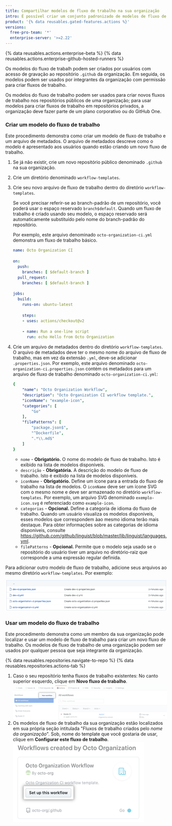 ```yaml
---
title: Compartilhar modelos de fluxo de trabalho na sua organização
intro: É possível criar um conjunto padronizado de modelos de fluxo de trabalho especificamente para sua organização. Os integrantes da organização podem usar os modelos na criação de novos fluxos de trabalho nos repositórios das organizações.
product: '{% data reusables.gated-features.actions %}'
versions:
  free-pro-team: '*'
  enterprise-server: '>=2.22'
---
```


{% data reusables.actions.enterprise-beta %}
{% data reusables.actions.enterprise-github-hosted-runners %}

Os modelos do fluxo de trabalh podem ser criados por usuários com acesso de gravação ao repositório `.github` da organização. Em seguida, os modelos podem ser usados por integrantes da organização com permissão para criar fluxos de trabalho.

Os modelos do fluxo de trabalho podem ser usados para criar novos fluxos de trabalho nos repositórios públicos de uma organização; para usar modelos para criar fluxos de trabalho em repositórios privados, a organização deve fazer parte de um plano corporativo ou do GitHub One.

### Criar um modelo do fluxo de trabalho

Este procedimento demonstra como criar um modelo de fluxo de trabalho e um arquivo de metadados. O arquivo de metadados descreve como o modelo é apresentado aos usuários quando estão criando um novo fluxo de trabalho.

1. Se já não existir, crie um novo repositório público denominado `.github` na sua organização.
1. Crie um diretório denominado `workflow-templates`.
1. Crie seu novo arquivo de fluxo de trabalho dentro do diretório `workflow-templates`.

   Se você precisar referir-se ao branch-padrão de um repositório, você poderá usar o espaço reservado `branch$default`. Quando um fluxo de trabalho é criado usando seu modelo, o espaço reservado será automaticamente substituído pelo nome do branch-padrão do repositório.

   Por exemplo, este arquivo denominado `octo-organization-ci.yml` demonstra um fluxo de trabalho básico.

   ```yaml
   name: Octo Organization CI

   on:
     push:
       branches: [ $default-branch ]
     pull_request:
       branches: [ $default-branch ]

   jobs:
     build:
       runs-on: ubuntu-latest

       steps:
       - uses: actions/checkout@v2

       - name: Run a one-line script
         run: echo Hello from Octo Organization
   ```
1. Crie um arquivo de metadados dentro do diretório `workflow-templates`. O arquivo de metadados deve ter o mesmo nome do arquivo de fluxo de trabalho, mas em vez da extensão `.yml`, deve-se adicionar `.properties.json`. Por exemplo, este arquivo denominado `octo-organization-ci.properties.json` contém os metadados para um arquivo de fluxo de trabalho denominado `octo-organization-ci.yml`:
   ```yaml
   {
       "name": "Octo Organization Workflow",
       "description": "Octo Organization CI workflow template.",
       "iconName": "example-icon",
       "categories": [
           "Go"
       ],
       "filePatterns": [
           "package.json$",
           "^Dockerfile",
           ".*\\.md$"
       ]
   }
   ```
   * `nome` - **Obrigatório.** O nome do modelo de fluxo de trabalho. Isto é exibido na lista de modelos disponíveis.
   * `descrição` - **Obrigatória.** A descrição do modelo de fluxo de trabalho. Isto é exibido na lista de modelos disponíveis.
   * `iconName` - **Obrigatório.** Define um ícone para a entrada do fluxo de trabalho na lista de modelos. O `iconName` deve ser um ícone SVG com o mesmo nome e deve ser armazenado no diretório `workflow-templates`. Por exemplo, um arquivo SVG denominado `exemplo-icon.svg` é referenciado como `example-icon`.
   * `categorias` - **Opcional.** Define a categoria de idioma do fluxo de trabalho. Quando um usuário visualiza os modelos disponíveis, esses modelos que correspondem àao mesmo idioma terão mais destaque. Para obter informações sobre as categorias de idioma disponíveis, consulte https://github.com/github/linguist/blob/master/lib/linguist/languages.yml.
   * `filePatterns` - **Opcional.** Permite que o modelo seja usado se o repositório do usuário tiver um arquivo no diretório-raiz que corresponde a uma expressão regular definida.

Para adicionar outro modelo de fluxo de trabalho, adicione seus arquivos ao mesmo diretório `workflow-templates`. Por exemplo:

![Arquivos do modelo do fluxo de trabalho](/assets/images/help/images/workflow-template-files.png)

### Usar um modelo do fluxo de trabalho

Este procedimento demonstra como um membro da sua organização pode localizar e usar um modelo de fluxo de trabalho para criar um novo fluxo de trabalho. Os modelos de fluxo de trabalho de uma organização podem ser usados por qualquer pessoa que seja integrante da organização.

{% data reusables.repositories.navigate-to-repo %}
{% data reusables.repositories.actions-tab %}
1. Caso o seu repositório tenha fluxos de trabalho existentes: No canto superior esquerdo, clique em **Novo fluxo de trabalho**. ![Criar um novo fluxo de trabalho](/assets/images/help/repository/actions-new-workflow.png)
1. Os modelos de fluxo de trabalho da sua organização estão localizados em sua própria seção intitulada "Fluxos de trabalho criados pelo _nome da organização_". Sob, nome do template que você gostaria de usar, clique em **Configurar este fluxo de trabalho**. ![Configurar este fluxo de trabalho](/assets/images/help/settings/actions-create-starter-workflow.png)
